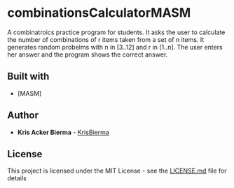 # combinationsCalculatorMASM

A combinatroics practice program for students. It asks the user to calculate the number of combinations of r items taken from a set of n items. It generates random probelms with n in [3..12] and r in [1..n]. The user enters her answer and the program shows the correct answer.

## Built with
* [MASM]

## Author

* **Kris Acker Bierma** - [KrisBierma](https://github.com/KrisBierma)

## License

This project is licensed under the MIT License - see the [LICENSE.md](LICENSE.md) file for details
